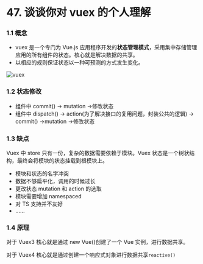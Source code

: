 #  47. 谈谈你对 vuex 的个人理解

 ### 1.1 概念

- vuex 是一个专门为 Vue.js 应用程序开发的**状态管理模式**，采用集中存储管理应用的所有组件的状态。核心就是解决数据的共享。
- 以相应的规则保证状态以一种可预测的方式发生变化。

![vuex](https://gitee.com/xuchp/typora-pics/raw/master/images/vuex.png)

### 1.2 状态修改

- 组件中 commit() -> mutation ->修改状态
- 组件中 dispatch() -> action(为了解决接口的复用问题，封装公共的逻辑) -> commit() ->mutation ->修改状态

### 1.3 缺点

Vuex 中 store 只有一份，复杂的数据需要依赖于模块。Vuex 状态是一个树状结构，最终会将模块的状态挂载到根模块上。

- 模块和状态的名字冲突
- 数据不够扁平化，调用的时候过长
- 更改状态 mutation 和 action 的选取
- 模块需要增加 namespaced
- 对 TS 支持并不友好
- ……

### 1.4 原理

对于 Vuex3 核心就是通过 new Vue()创建了一个 Vue 实例，进行数据共享。

对于 Vuex4 核心就是通过创建一个响应式对象进行数据共享`reactive()`